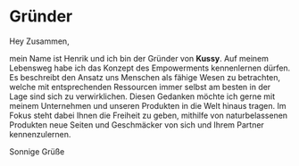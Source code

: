 
# Gründer


Hey Zusammen,

mein Name ist Henrik und ich bin der Gründer von **Kussy**.
Auf meinem Lebensweg habe ich das Konzept des Empowerments kennenlernen dürfen. Es beschreibt den Ansatz uns Menschen als fähige Wesen zu betrachten, welche mit entsprechenden Ressourcen immer selbst am besten in der Lage sind sich zu verwirklichen. Diesen Gedanken möchte ich gerne mit meinem Unternehmen und unseren Produkten in die Welt hinaus tragen. Im Fokus steht dabei Ihnen die Freiheit zu geben, mithilfe von naturbelassenen Produkten neue Seiten und Geschmäcker von sich und Ihrem Partner kennenzulernen. 

Sonnige Grüße 
